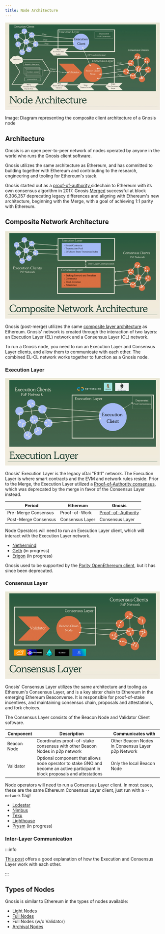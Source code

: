 ```yaml
---
title: Node Architecture
---
```


![](../../static/img/node/node-architecture.png)

Image: Diagram representing the composite client architecture of a Gnosis node

## Architecture

Gnosis is an open peer-to-peer network of nodes operated by anyone in the world who runs the Gnosis client software.

Gnosis utilizes the same architecture as Ethereum, and has committed to building together with Ethereum and contributing to the research, engineering and tooling for Ethereum's stack.

Gnosis started out as a [proof-of-authority ](../specs/consensus/aura.md) sidechain to Ethereum with its own consensus algorithm in 2017. Gnosis [Merged](/updates/2022/12/10/merge) successful at block 6,306,357 deprecating legacy differences and aligning with Ethereum's new architecture, beginning with the Merge, with a goal of achieving 1:1 parity with Ethereum.

## Composite Network Architecture

![](../../static/img/node/composite-networks.png)

Gnosis (post-merge) utilizes the same [composite layer architecture](https://hackmd.io/@n0ble/the-merge-terminology) as Ethereum. Gnosis' network is created through the interaction of two layers: an Execution Layer (EL) network and a Consensus Layer (CL) network.

To run a Gnosis node, you need to run an Execution Layer and Consensus Layer clients, and allow them to communicate with each other. The combined EL-CL network works together to function as a Gnosis node.

### Execution Layer

![](../../static/img/node/execution-layer-architecture.png)

Gnosis' Execution Layer is the legacy xDai "Eth1" network. The Execution Layer is where smart contracts and the EVM and network rules reside. Prior to the Merge, the Execution Layer utilized a [Proof-of-Authority consensus](../specs/consensus/aura.md), which was deprecated by the merge in favor of the Consensus Layer instead.

| Period               | Ethereum        | Gnosis                                              |
| -------------------- | --------------- | --------------------------------------------------- |
| Pre-Merge Consensus  | Proof-of-Work   | [Proof-of-Authority](../specs/consensus/aura.md) |
| Post-Merge Consensus | Consensus Layer | Consensus Layer                                     |

Node Operators will need to run an Execution Layer client, which will interact with the Execution Layer network.

- [Nethermind](./manual/execution/nethermind.md)
- [Geth](./manual/execution/geth.md) (in progress)
- [Erigon](./manual/execution/erigon.md) (in progress)

Gnosis used to be supported by the [Parity OpenEthereum client](./manual/execution/openethereum.md), but it has since been deprecated.

### Consensus Layer

![](../../static/img/node/consensus-layer-architecture.png)

Gnosis' Consensus Layer utilizes the same architecture and tooling as Ethereum's Consensus Layer, and is a key sister chain to Ethereum in the emerging Ethereum Beaconverse. It is responsible for proof-of-stake incentives, and maintaining consensus chain, proposals and attestations, and fork choices.

The Consensus Layer consists of the Beacon Node and Validator Client software.

| Component   | Description                                                                                                                        | Communicates with                                 |
| ----------- | ---------------------------------------------------------------------------------------------------------------------------------- | ------------------------------------------------- |
| Beacon Node | Coordinates proof-of-stake consensus with other Beacon Nodes in p2p network                                                        | Other Beacon Nodes in Consensus Layer p2p Network |
| Validator   | Optional component that allows node operator to stake GNO and become an active participant in block proposals and attestations | Only the local Beacon Node                        |


Node operators will need to run a Consensus Layer client. In most cases, these are the same Ethereum Consensus Layer client, just run with a `--network` flag!

- [Lodestar](./manual/beacon/lodestar.md)
- [Nimbus](./manual/beacon/nimbus.md)
- [Teku](./manual/beacon/teku.md)
- [Lighthouse](./manual/beacon/lighthouse.md)
- [Prysm](./manual/beacon/prysm.md) (in progress)

### Inter-Layer Communication

:::info

[This post](https://hackmd.io/@n0ble/ethereum_consensus_upgrade_mainnet_perspective) offers a good explanation of how the Execution and Consensus Layer work with each other.

:::

## Types of Nodes

Gnosis is similar to Ethereum in the types of nodes available:

- [Light Nodes](https://ethereum.org/en/developers/docs/nodes-and-clients/#light-node)
- [Full Nodes](https://ethereum.org/en/developers/docs/nodes-and-clients/#full-node)
- Full Nodes (w/o Validator)
- [Archival Nodes](https://ethereum.org/en/developers/docs/nodes-and-clients/#archive-node)
